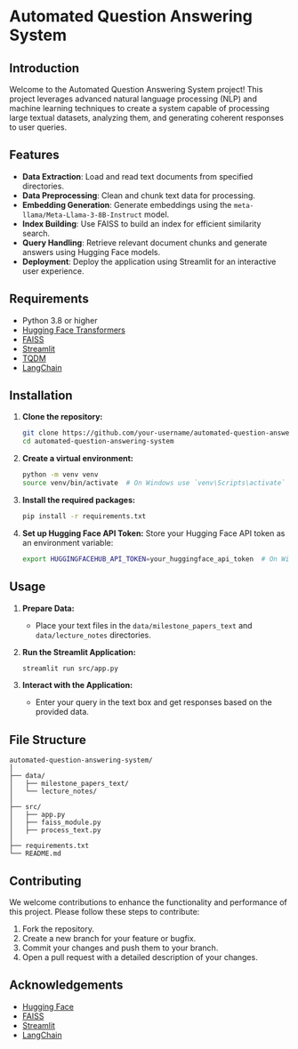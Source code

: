 # Automated Question Answering System

## Introduction

Welcome to the Automated Question Answering System project! This project leverages advanced natural language processing (NLP) and machine learning techniques to create a system capable of processing large textual datasets, analyzing them, and generating coherent responses to user queries.

## Features

- **Data Extraction**: Load and read text documents from specified directories.
- **Data Preprocessing**: Clean and chunk text data for processing.
- **Embedding Generation**: Generate embeddings using the `meta-llama/Meta-Llama-3-8B-Instruct` model.
- **Index Building**: Use FAISS to build an index for efficient similarity search.
- **Query Handling**: Retrieve relevant document chunks and generate answers using Hugging Face models.
- **Deployment**: Deploy the application using Streamlit for an interactive user experience.

## Requirements

- Python 3.8 or higher
- [Hugging Face Transformers](https://huggingface.co/transformers)
- [FAISS](https://github.com/facebookresearch/faiss)
- [Streamlit](https://streamlit.io)
- [TQDM](https://tqdm.github.io)
- [LangChain](https://github.com/langchain/langchain)

## Installation

1. **Clone the repository:**
    ```bash
    git clone https://github.com/your-username/automated-question-answering-system.git
    cd automated-question-answering-system
    ```

2. **Create a virtual environment:**
    ```bash
    python -m venv venv
    source venv/bin/activate  # On Windows use `venv\Scripts\activate`
    ```

3. **Install the required packages:**
    ```bash
    pip install -r requirements.txt
    ```

4. **Set up Hugging Face API Token:**
    Store your Hugging Face API token as an environment variable:
    ```bash
    export HUGGINGFACEHUB_API_TOKEN=your_huggingface_api_token  # On Windows use `set HUGGINGFACEHUB_API_TOKEN=your_huggingface_api_token`
    ```

## Usage

1. **Prepare Data:**
    - Place your text files in the `data/milestone_papers_text` and `data/lecture_notes` directories.

2. **Run the Streamlit Application:**
    ```bash
    streamlit run src/app.py
    ```

3. **Interact with the Application:**
    - Enter your query in the text box and get responses based on the provided data.

## File Structure

```
automated-question-answering-system/
│
├── data/
│   ├── milestone_papers_text/
│   └── lecture_notes/
│
├── src/
│   ├── app.py
│   ├── faiss_module.py
│   ├── process_text.py
│
├── requirements.txt
└── README.md
```

## Contributing

We welcome contributions to enhance the functionality and performance of this project. Please follow these steps to contribute:

1. Fork the repository.
2. Create a new branch for your feature or bugfix.
3. Commit your changes and push them to your branch.
4. Open a pull request with a detailed description of your changes.

## Acknowledgements

- [Hugging Face](https://huggingface.co)
- [FAISS](https://github.com/facebookresearch/faiss)
- [Streamlit](https://streamlit.io)
- [LangChain](https://github.com/langchain/langchain)
